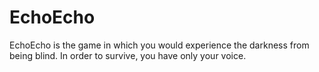 # EchoEcho
EchoEcho is the game in which you would experience the darkness from being blind. In order to survive, you have only your voice.
